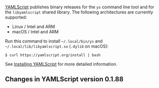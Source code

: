 <!-- NOTE: Leave these long lines alone. Don't wrap. -->
[YAMLScript](https://yamlscript.org) publishes binary releases for the `ys` command line tool and for the `libyamlscript` shared library.
The following architectures are currently supported:

* Linux / Intel and ARM
* macOS / Intel and ARM

Run this command to install `~/.local/bin/ys` and `~/.local/lib/libyamlscript.so` (`.dylib` on macOS):

```
$ curl https://yamlscript.org/install | bash
```

See [Installing YAMLScript](https://github.com/yaml/yamlscript/wiki/Installing-YAMLScript) for more detailed information.


## Changes in YAMLScript version 0.1.88

